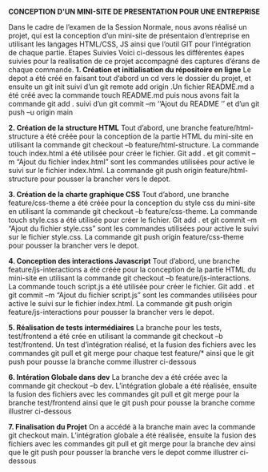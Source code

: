 **CONCEPTION D'UN MINI-SITE DE PRESENTATION POUR UNE ENTREPRISE**

Dans le cadre de l’examen de la Session Normale, nous avons réalisé un projet, qui est la conception d’un mini-site de présentaion d’entreprise en utilisant les langages HTML/CSS, JS ainsi que l’outil GIT pour l’intégration de chaque partie.
Etapes Suivies
Voici ci-dessous les différentes éapes suivies pour la realisation de ce projet accompagné des captures d’érans de chaque commande.
**1.	Création et initialisation du répositoire en ligne**
Le depot a été créé en faisant tout d’abord un cd vers le dossier du projet, et ensuite un git init suivi d’un git remote add origin <url du depot>.Un fichier README.md a été créé avec la commande touch README.md puis nous avons fait la commande git add . suivi d’un git commit –m  ‘‘Ajout du README ’’ et d’un git push –u origin main

**2.	Création de la structure HTML**
Tout d’abord, une branche feature/html-structure a été créée pour la conception de la partie HTML du mini-site en utilisant la commande git checkout –b feature/html-structure. La commande touch index.html a été utilisée pour créer le fichier. Git add . et git commit –m “Ajout du fichier index.html” sont les commandes utilisées pour active le suivi sur le fichier index.html. La commande git push origin feature/html-structure pour pousser la brancher vers le depot.

**3.	Création de la charte graphique CSS**
Tout d’abord, une branche feature/css-theme a été créée pour la conception du style css du mini-site en utilisant la commande git checkout –b feature/css-theme. La commande touch style.css a été utilisée pour créer le fichier. Git add . et git commit –m “Ajout du fichier style.css” sont les commandes utilisées pour active le suivi sur le fichier style.css. La commande git push origin feature/css-theme pour pousser la brancher vers le depot.
 
**4.	Conception des interactions Javascript**
Tout d’abord, une branche feature/js-interactions a été créée pour la conception de la partie HTML du mini-site en utilisant la commande git checkout –b feature/js-interactions. La commande touch script.js a été utilisée pour créer le fichier. Git add . et git commit –m “Ajout du fichier script.js” sont les commandes utilisées pour active le suivi sur le fichier index.html. La commande git push origin feature/js-interactions pour pousser la brancher vers le depot.
 
**5.	Réalisation de tests intermédiaires**
La branche pour les tests, test/frontend a été crée en utilisant la commande  git checkout –b test/frontend. Un test d’intégration réalisé, et la fusion des fichiers avec les commandes git pull  et git merge pour chaque test feature/* ainsi que le git push pour pousse la branche comme illustrer ci-dessous

**6.	Intération Globale dans dev**
La branche dev a été créée avec la commande  git checkout –b dev. L’intégration globale a été réalisée, ensuite la fusion des fichiers avec les commandes git pull  et git merge pour la branche test/frontend ainsi que le git push pour pousse la branche comme illustrer ci-dessous
 
**7.	Finalisation du Projet**
On a accédé à la branche main avec la commande  git checkout main. L’intégration globale a été réalisée, ensuite la fusion des fichiers avec les commandes git pull  et git merge pour la branche dev ainsi que le git push pour pousser la branche vers le depot comme illustrer ci-dessous
 

